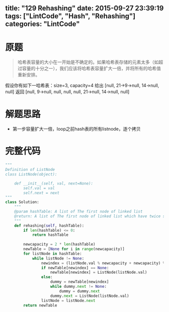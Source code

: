 title: "129 Rehashing"
date: 2015-09-27 23:39:19
tags: ["LintCode", "Hash", "Rehashing"]
categories: "LintCode"
---

# 原题
>哈希表容量的大小在一开始是不确定的。如果哈希表存储的元素太多（如超过容量的十分之一），我们应该将哈希表容量扩大一倍，并将所有的哈希值重新安排。

假设你有如下一哈希表：size=3, capacity=4
给出 [null, 21->9->null, 14->null, null]
返回 [null, 9->null, null, null, null, 21->null, 14->null, null]

# 解题思路
* 第一步容量扩大一倍，loop之前hash表的所有listnode，逐个拷贝

# 完整代码
```python
"""
Definition of ListNode
class ListNode(object):

    def __init__(self, val, next=None):
        self.val = val
        self.next = next
"""
class Solution:
    """
    @param hashTable: A list of The first node of linked list
    @return: A list of The first node of linked list which have twice size
    """
    def rehashing(self, hashTable):
        if len(hashTable) <= 0:
            return hashTable
            
        newcapacity = 2 * len(hashTable)
        newTable = [None for i in range(newcapacity)]
        for listNode in hashTable:
            while listNode != None:
                newindex = (listNode.val % newcapacity + newcapacity) % newcapacity
                if newTable[newindex] == None:
                    newTable[newindex] = ListNode(listNode.val)
                else:
                    dummy = newTable[newindex]
                    while dummy.next != None:
                        dummy = dummy.next
                    dummy.next = ListNode(listNode.val)
                listNode = listNode.next
        return newTable
```